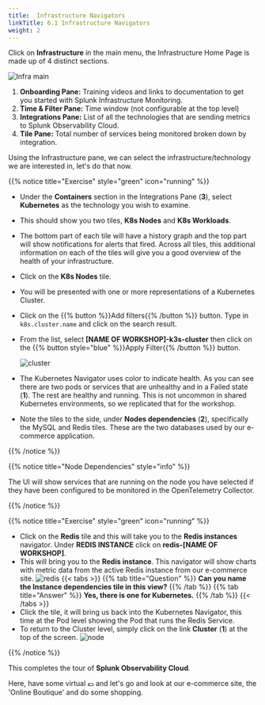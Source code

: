 ```yaml
---
title:  Infrastructure Navigators
linkTitle: 6.1 Infrastructure Navigators
weight: 2
---
```


Click on **Infrastructure** in the main menu, the Infrastructure Home Page is made up of 4 distinct sections.

![Infra main](../images/infrastructure-main.png)

1. **Onboarding Pane:** Training videos and links to documentation to get you started with Splunk Infrastructure Monitoring.
2. **Time & Filter Pane:** Time window (not configurable at the top level)
3. **Integrations Pane:** List of all the technologies that are sending metrics to Splunk Observability Cloud.
4. **Tile Pane:** Total number of services being monitored broken down by integration.

Using the Infrastructure pane, we can select the infrastructure/technology we are interested in, let's do that now.

{{% notice title="Exercise" style="green" icon="running" %}}

* Under the **Containers** section in the Integrations Pane (**3**), select **Kubernetes** as the technology you wish to examine.
* This should show you two tiles, **K8s Nodes** and **K8s Workloads**.
* The bottom part of each tile will have a history graph and the top part will show notifications for alerts that fired. Across all tiles, this additional information on each of the tiles will give you a good overview of the health of your infrastructure.
* Click on the **K8s Nodes** tile.
* You will be presented with one or more representations of a Kubernetes Cluster.
* Click on the {{% button %}}Add filters{{% /button %}} button. Type in `k8s.cluster.name` and click on the search result.
* From the list, select **[NAME OF WORKSHOP]-k3s-cluster** then click on the {{% button style="blue" %}}Apply Filter{{% /button %}} button.

  ![cluster](../images/k8s-cluster.png)

* The Kubernetes Navigator uses color to indicate health. As you can see there are two pods or services that are unhealthy and in a Failed state (**1**). The rest are healthy and running. This is not uncommon in shared Kubernetes environments, so we replicated that for the workshop.
* Note the tiles to the side, under **Nodes dependencies** (**2**), specifically the MySQL and Redis tiles. These are the two databases used by our e-commerce application.

{{% /notice %}}

{{% notice title="Node Dependencies" style="info" %}}

The UI will show services that are running on the node you have selected if they have been configured to be monitored in the OpenTelemetry Collector.

{{% /notice %}}

{{% notice title="Exercise" style="green" icon="running" %}}

* Click on the **Redis** tile and this will take you to the **Redis instances** navigator. Under **REDIS INSTANCE** click on **redis-[NAME OF WORKSHOP]**.
* This will bring you to the **Redis instance**. This navigator will show charts with metric data from the active Redis instance from our e-commerce site.
  ![redis](../images/redis-2.png)
{{< tabs >}}
{{% tab title="Question" %}}
**Can you name the Instance dependencies tile in this view?**
{{% /tab %}}
{{% tab title="Answer" %}}
**Yes, there is one for Kubernetes.**
{{% /tab %}}
{{< /tabs >}}
* Click the tile, it will bring us back into the Kubernetes Navigator, this time at the Pod level showing the Pod that runs the Redis Service.
* To return to the Cluster level, simply click on the link **Cluster** (**1**) at the top of the screen.
 ![node](../images/node-link.png)

{{% /notice %}}

This completes the tour of **Splunk Observability Cloud**.

Here, have some virtual 💶 and let's go and look at our e-commerce site, the 'Online Boutique' and do some shopping.

